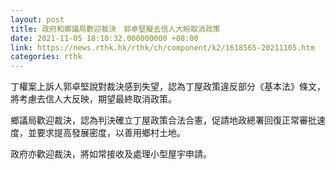 ```yaml
---
layout: post
title: 政府和鄉議局歡迎裁決　郭卓堅擬去信人大盼取消政策
date: 2021-11-05 18:10:32.000000000 +08:00
link: https://news.rthk.hk/rthk/ch/component/k2/1618565-20211105.htm
categories: rthk
---
```


丁權案上訴人郭卓堅說對裁決感到失望，認為丁屋政策違反部分《基本法》條文，將考慮去信人大反映，期望最終取消政策。

鄉議局歡迎裁決，認為判決確立丁屋政策合法合憲，促請地政總署回復正常審批速度，並要求提高發展密度，以善用鄉村土地。

政府亦歡迎裁決，將如常接收及處理小型屋宇申請。
